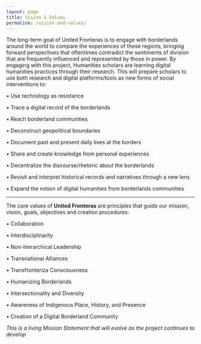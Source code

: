 ```yaml
---
layout: page
title: Vision & Values
permalink: /vision-and-values/
---
```


The long-term goal of United Fronteras is to engage with borderlands around the world to compare the experiences of these regions, bringing forward perspectives that oftentimes contradict the sentiments of division that are frequently influenced and represented by those in power. By engaging with this project, Humanities scholars are learning digital humanities practices through their research. This will prepare scholars to use both research and digital platforms/tools as new forms of social interventions to:

• Use technology as resistance

• Trace a digital record of the borderlands

• Reach borderland communities

• Deconstruct geopolitical boundaries

• Document past and present daily lives at the borders

• Share and create knowledge from personal experiences

• Decentralize the discourse/rhetoric about the borderlands

• Revisit and interpret historical records and narratives through a new lens

• Expand the notion of digital humanities from borderlands communities


--------------------------------------------------------------------------



The core values of **United Fronteras** are principles that guide our mission, vision, goals, objectives and creation procedures:

• Collaboration

• Interdisciplinarity

• Non-hierarchical Leadership

• Transnational Alliances

• Transfronteriza Consciousness

• Humanizing Borderlands

• Intersectionality and Diversity

• Awareness of Indigenous Place, History, and Presence

• Creation of a Digital Borderland Community


  *This is a living Mission Statement that will evolve as the project continues to develop*
